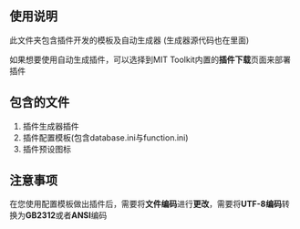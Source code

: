 ## 使用说明
此文件夹包含插件开发的模板及自动生成器 (生成器源代码也在里面)

如果想要使用自动生成插件，可以选择到MIT Toolkit内置的**插件下载**页面来部署插件
## 包含的文件
1. 插件生成器插件
2. 插件配置模板(包含database.ini与function.ini)
3. 插件预设图标
## 注意事项
在您使用配置模板做出插件后，需要将**文件编码**进行**更改**，需要将**UTF-8编码**转换为**GB2312**或者**ANSI**编码
